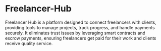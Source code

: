 # Freelancer-Hub
Freelancer Hub is a platform designed to connect freelancers with clients, providing tools to manage projects, track progress, and handle payments securely. It eliminates trust issues by leveraging smart contracts and escrow payments, ensuring freelancers get paid for their work and clients receive quality service.
